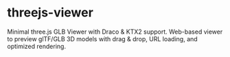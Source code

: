 # threejs-viewer
Minimal three.js GLB Viewer with Draco &amp; KTX2 support. Web-based viewer to preview glTF/GLB 3D models with drag &amp; drop, URL loading, and optimized rendering.
